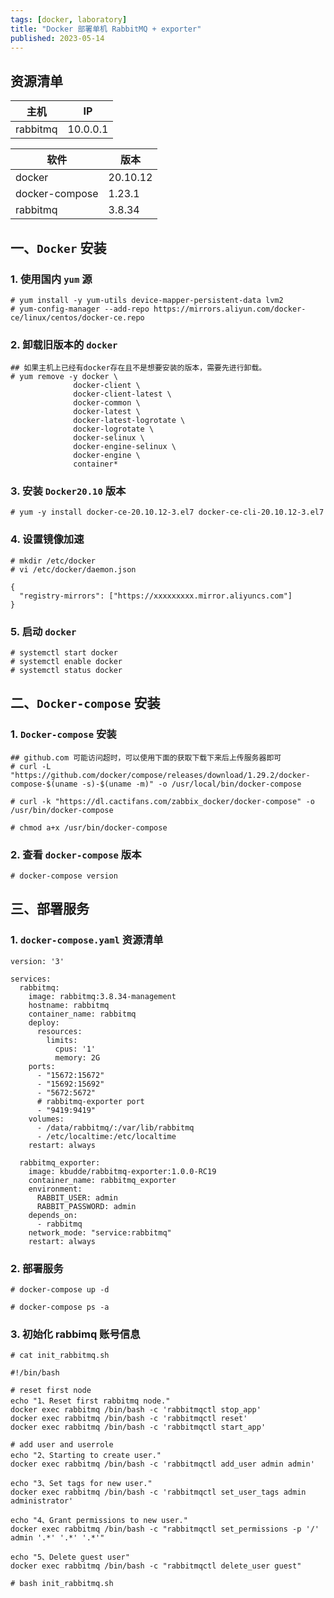 ```yaml
---
tags: [docker, laboratory]
title: "Docker 部署单机 RabbitMQ + exporter"
published: 2023-05-14
---
```


## 资源清单

| 主机 | IP |
| --- | --- |
| rabbitmq | 10.0.0.1 |

| 软件 | 版本 |
| --- | --- |
| docker | 20.10.12 |
| docker-compose | 1.23.1 |
| rabbitmq | 3.8.34 |

## 一、`Docker` 安装

### 1\. 使用国内 `yum` 源

```shell
# yum install -y yum-utils device-mapper-persistent-data lvm2
# yum-config-manager --add-repo https://mirrors.aliyun.com/docker-ce/linux/centos/docker-ce.repo
```

### 2\. 卸载旧版本的 `docker`

```shell
## 如果主机上已经有docker存在且不是想要安装的版本，需要先进行卸载。
# yum remove -y docker \
              docker-client \
              docker-client-latest \
              docker-common \
              docker-latest \
              docker-latest-logrotate \
              docker-logrotate \
              docker-selinux \
              docker-engine-selinux \
              docker-engine \
              container*
```

### 3\. 安装 `Docker20.10` 版本

```shell
# yum -y install docker-ce-20.10.12-3.el7 docker-ce-cli-20.10.12-3.el7
```

### 4\. 设置镜像加速

```shell
# mkdir /etc/docker
# vi /etc/docker/daemon.json

{
  "registry-mirrors": ["https://xxxxxxxxx.mirror.aliyuncs.com"]
}
```

### 5\. 启动 `docker`

```shell
# systemctl start docker
# systemctl enable docker
# systemctl status docker
```

## 二、`Docker-compose` 安装

### 1\. `Docker-compose` 安装

```shell
## github.com 可能访问超时，可以使用下面的获取下载下来后上传服务器即可
# curl -L "https://github.com/docker/compose/releases/download/1.29.2/docker-compose-$(uname -s)-$(uname -m)" -o /usr/local/bin/docker-compose

# curl -k "https://dl.cactifans.com/zabbix_docker/docker-compose" -o /usr/bin/docker-compose

# chmod a+x /usr/bin/docker-compose
```

### 2\. 查看 `docker-compose` 版本

```shell
# docker-compose version
```

## 三、部署服务

### 1\. `docker-compose.yaml` 资源清单

```shell
version: '3'

services:
  rabbitmq:
    image: rabbitmq:3.8.34-management
    hostname: rabbitmq
    container_name: rabbitmq
    deploy:
      resources:
        limits:
          cpus: '1'
          memory: 2G
    ports:
      - "15672:15672"
      - "15692:15692"
      - "5672:5672"
      # rabbitmq-exporter port
      - "9419:9419"
    volumes:
      - /data/rabbitmq/:/var/lib/rabbitmq
      - /etc/localtime:/etc/localtime
    restart: always

  rabbitmq_exporter:
    image: kbudde/rabbitmq-exporter:1.0.0-RC19
    container_name: rabbitmq_exporter
    environment:
      RABBIT_USER: admin
      RABBIT_PASSWORD: admin
    depends_on:
      - rabbitmq
    network_mode: "service:rabbitmq"
    restart: always
```

### 2\. 部署服务

```shell
# docker-compose up -d

# docker-compose ps -a
```

### 3\. 初始化 rabbimq 账号信息

```shell
# cat init_rabbitmq.sh

#!/bin/bash

# reset first node
echo "1、Reset first rabbitmq node."
docker exec rabbitmq /bin/bash -c 'rabbitmqctl stop_app'
docker exec rabbitmq /bin/bash -c 'rabbitmqctl reset'
docker exec rabbitmq /bin/bash -c 'rabbitmqctl start_app'

# add user and userrole
echo "2、Starting to create user."
docker exec rabbitmq /bin/bash -c 'rabbitmqctl add_user admin admin'

echo "3、Set tags for new user."
docker exec rabbitmq /bin/bash -c 'rabbitmqctl set_user_tags admin administrator'

echo "4、Grant permissions to new user."
docker exec rabbitmq /bin/bash -c "rabbitmqctl set_permissions -p '/' admin '.*' '.*' '.*'"

echo "5、Delete guest user"
docker exec rabbitmq /bin/bash -c "rabbitmqctl delete_user guest"
```

```shell
# bash init_rabbitmq.sh
```